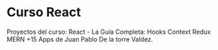 # Curso React

Proyectos del curso: React - La Guía Completa: Hooks Context Redux MERN +15 Apps de Juan Pablo De la torre Valdez.